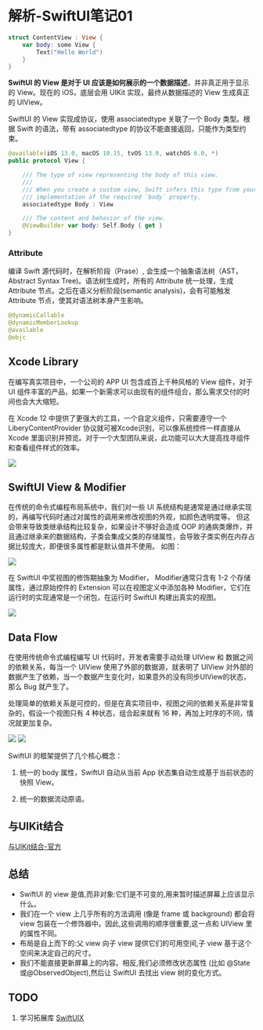 # 解析-SwiftUI笔记01



```swift
struct ContentView : View {
    var body: some View {
        Text("Hello World")
    }
}
```

**SwiftUI 的 View 是对于 UI 应该是如何展示的一个数据描述**，并非真正用于显示的 View。现在的 iOS，底层会用 UIKit 实现，最终从数据描述的 View 生成真正的 UIView。

SwiftUI 的 View 实现成协议，使用 associatedtype 关联了一个 Body 类型。根据 Swift 的语法，带有 associatedtype 的协议不能直接返回，只能作为类型约束。

```swift
@available(iOS 13.0, macOS 10.15, tvOS 13.0, watchOS 6.0, *)
public protocol View {

    /// The type of view representing the body of this view.
    ///
    /// When you create a custom view, Swift infers this type from your
    /// implementation of the required `body` property.
    associatedtype Body : View

    /// The content and behavior of the view.
    @ViewBuilder var body: Self.Body { get }
}
```


### Attribute

编译 Swift 源代码时，在解析阶段（Prase）, 会生成一个抽象语法树（AST，Abstract Syntax Tree)。语法树生成时，所有的 Attribute 统一处理，生成 Attribute 节点。之后在语义分析阶段(semantic analysis)，会有可能触发 Attribute 节点，使其对语法树本身产生影响。

```swift
@dynamicCallable
@dynamicMemberLookup
@available
@objc
```



## Xcode Library

在编写真实项目中，一个公司的 APP UI 包含成百上千种风格的 View 组件，对于 UI 组件丰富的产品，如果一个新需求可以由现有的组件组合，那么需求交付的时间也会大大缩短。

在 Xcode 12 中提供了更强大的工具，一个自定义组件，只需要遵守一个 LiberyContentProvider 协议就可被Xcode识别，可以像系统控件一样直接从 Xcode 里面识别并预览。对于一个大型团队来说，此功能可以大大提高找寻组件和查看组件样式的效率。

![](https://pic-mike.oss-cn-hongkong.aliyuncs.com/Blog/20200819183553.png)

## SwiftUI View & Modifier

在传统的命令式编程布局系统中，我们对一些 UI 系统结构是通常是通过继承实现的，再编写代码时通过对属性的调用来修改视图的外观，如颜色透明度等。 但这会带来导致类继承结构比较复杂，如果设计不够好会造成 OOP 的通病类爆炸，并且通过继承来的数据结构，子类会集成父类的存储属性，会导致子类实例在内存占据比较庞大，即便很多属性都是默认值并不使用。 如图：

![](https://pic-mike.oss-cn-hongkong.aliyuncs.com/Blog/20200820092733.png)


在 SwiftUI 中奖视图的修饰期抽象为 Modifier， Modifier通常只含有 1-2 个存储属性，通过原始控件的 Extension 可以在视图定义中添加各种 Modifier，它们在运行时的实现通常是一个闭包，在运行时 SwiftUI 构建出真实的视图。

![](https://pic-mike.oss-cn-hongkong.aliyuncs.com/Blog/20200820092748.png)

## Data Flow

在使用传统命令式编程编写 UI 代码时，开发者需要手动处理 UIView 和 数据之间的依赖关系，每当一个 UIView 使用了外部的数据源，就表明了 UIView 对外部的数据产生了依赖，当一个数据产生变化时，如果意外的没有同步UIView的状态，那么 Bug 就产生了。

处理简单的依赖关系是可控的，但是在真实项目中，视图之间的依赖关系是非常复杂的，假设一个视图只有 4 种状态，组合起来就有 16 种，再加上时序的不同，情况就更加复杂。

![](https://pic-mike.oss-cn-hongkong.aliyuncs.com/Blog/20200819183846.png)
![](https://pic-mike.oss-cn-hongkong.aliyuncs.com/Blog/20200819183833.png)

SwiftUI 的框架提供了几个核心概念：

1. 统一的 body 属性，SwiftUI 自动从当前 App 状态集自动生成基于当前状态的快照 View。

2. 统一的数据流动原语。


## 与UIKit结合

[与UIKit结合-官方](https://developer.apple.com/tutorials/swiftui/interfacing-with-uikit)


## 总结

* SwiftUI 的 view 是值,而非对象:它们是不可变的,用来暂时描述屏幕上应该显示什么。
* 我们在一个 view 上几乎所有的方法调用 (像是 frame 或 background) 都会将 view 包装在一个修饰器中。因此,这些调用的顺序很重要,这一点和 UIView 里的属性不同。
* 布局是自上而下的:父 view 向子 view 提供它们的可用空间,子 view 基于这个空间来决定自己的尺寸。
* 我们不能直接更新屏幕上的内容。相反,我们必须修改状态属性 (比如 @State 或@ObservedObject),然后让 SwiftUI 去找出 view 树的变化方式。

## TODO

1. 学习拓展库 [SwiftUIX](https://github.com/SwiftUIX/SwiftUIX)
